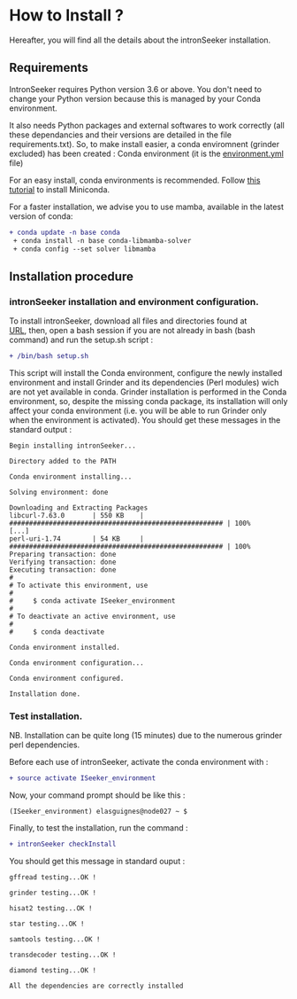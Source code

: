 How to Install ?
================

Hereafter, you will find all the details about the intronSeeker installation.

Requirements
------------

IntronSeeker requires Python version 3.6 or above. You don't need to change your Python version because this is managed by your Conda environment.

It also needs Python packages and external softwares to work 
correctly (all these dependancies and their versions are detailed in the file 
requirements.txt). So, to make install easier, a conda enviromnent (grinder excluded)
has been created  : Conda environment 
(it is the [environment.yml](https://forgemia.inra.fr/emilien.lasguignes/intronSeeker/-/blob/master/config/environment.yml) file)

For an easy install, conda environments is recommended. 
Follow [this tutorial](https://conda.io/projects/conda/en/latest/user-guide/install/index.html) to install Miniconda.

For a faster installation, we advise you to use mamba, available in the latest version of conda:

```diff
+ conda update -n base conda
 + conda install -n base conda-libmamba-solver
 + conda config --set solver libmamba 
```

Installation procedure
----------------------

### intronSeeker installation and environment configuration.

To install intronSeeker, download all files and directories found at  
[URL](https://forgemia.inra.fr/emilien.lasguignes/intronSeeker),
then, open a bash session if you are not already in bash (bash command) and run the setup.sh script :

 ```diff
 + /bin/bash setup.sh
 ```

This script will  install the Conda environment, configure the newly installed
environment and install Grinder and its dependencies (Perl modules) wich are not yet
available in conda. Grinder installation is performed in the Conda environment, so, despite
the missing conda package, its installation will only affect your
conda environment (i.e. you will be able to run Grinder only when the environment is activated).
You should get these messages in the standard output :

```
Begin installing intronSeeker...

Directory added to the PATH

Conda environment installing...

Solving environment: done

Downloading and Extracting Packages
libcurl-7.63.0       | 550 KB    | ###################################################### | 100% 
[...]
perl-uri-1.74        | 54 KB     | ###################################################### | 100%
Preparing transaction: done
Verifying transaction: done
Executing transaction: done
#
# To activate this environment, use
#
#     $ conda activate ISeeker_environment
#
# To deactivate an active environment, use
#
#     $ conda deactivate

Conda environment installed.

Conda environment configuration...

Conda environment configured.

Installation done.

```

### Test installation.

NB. Installation can be quite long (15 minutes) due to the numerous grinder perl dependencies. 

Before each use of intronSeeker, activate the conda environment with :

```diff
+ source activate ISeeker_environment
```

Now, your command prompt should be like this :

```
(ISeeker_environment) elasguignes@node027 ~ $
```

Finally, to test the installation, run the command :

```diff
+ intronSeeker checkInstall
```

You should get this message in standard ouput : 

```
gffread testing...OK ! 

grinder testing...OK ! 

hisat2 testing...OK ! 

star testing...OK ! 

samtools testing...OK ! 

transdecoder testing...OK ! 

diamond testing...OK ! 

All the dependencies are correctly installed
```
